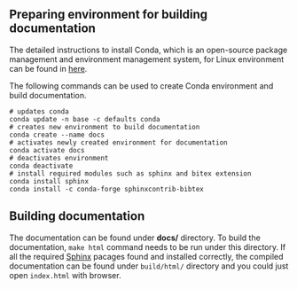## Preparing environment for building documentation

The detailed instructions to install Conda, which is an open-source package management and environment management system, for Linux environment can be found in [here](https://docs.conda.io/projects/conda/en/latest/user-guide/install/linux.html).

The following commands can be used to create Conda environment and build documentation.

```
# updates conda
conda update -n base -c defaults conda
# creates new environment to build documentation
conda create --name docs
# activates newly created environment for documentation
conda activate docs
# deactivates environment
conda deactivate
# install required modules such as sphinx and bitex extension
conda install sphinx
conda install -c conda-forge sphinxcontrib-bibtex
```

## Building documentation

The documentation can be found under **docs/** directory. To build the documentation, `make html` command needs to be run under this directory. If all the required [Sphinx](https://www.sphinx-doc.org/en/master/) pacages found and installed correctly, the compiled documentation can be found under `build/html/` directory and you could just open `index.html` with browser.

